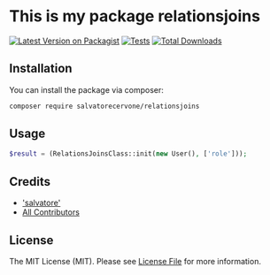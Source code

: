 # This is my package relationsjoins

[![Latest Version on Packagist](https://img.shields.io/packagist/v/salvatorecervone/relationsjoins.svg?style=flat-square)](https://packagist.org/packages/salvatorecervone/relationsjoins)
[![Tests](https://img.shields.io/github/actions/workflow/status/salvatorecervone/relationsjoins/run-tests.yml?branch=main&label=tests&style=flat-square)](https://github.com/salvatorecervone/relationsjoins/actions/workflows/run-tests.yml)
[![Total Downloads](https://img.shields.io/packagist/dt/salvatorecervone/relationsjoins.svg?style=flat-square)](https://packagist.org/packages/salvatorecervone/relationsjoins)

## Installation

You can install the package via composer:

```bash
composer require salvatorecervone/relationsjoins
```

## Usage

```php
$result = (RelationsJoinsClass::init(new User(), ['role']));
```

## Credits

- ['salvatore'](https://github.com/SalvatoreCervone)
- [All Contributors](../../contributors)

## License

The MIT License (MIT). Please see [License File](LICENSE.md) for more information.
